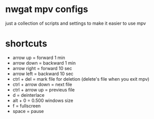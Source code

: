 # nwgat mpv configs
just a collection of scripts and settings to make it easier to use mpv

# shortcuts
* arrow up = forward 1 min
* arrow down = backward 1 min
* arrow right = forward 10 sec
* arrow left = backward 10 sec
* ctrl + del = mark file for deletion (delete's file when you exit mpv)
* ctrl + arrow down = next file
* ctrl + arrow up = previeus file
* d = deinterlace
* alt + 0 = 0.500 windows size
* f = fullscreen
* space = pause
